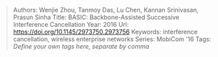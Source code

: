 > Authors: Wenjie Zhou, Tanmoy Das, Lu Chen, Kannan Srinivasan, Prasun Sinha
> Title: BASIC: Backbone-Assisted Successive Interference Cancellation
> Year: 2016
> Url: https://doi.org/10.1145/2973750.2973756
> Keywords: interference cancellation, wireless enterprise networks
> Series: MobiCom '16
> Tags: *Define your own tags here, separate by comma*